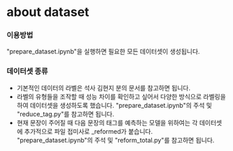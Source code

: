 # about dataset

### 이용방법
"prepare_dataset.ipynb"을 실행하면 필요한 모든 데이터셋이 생성됩니다.

### 데이터셋 종류
- 기본적인 데이터의 라벨은 석사 김현지 분의 문서를 참고하면 됩니다.
- 라벨의 유형들을 조작할 때 성능 차이를 확인하고 싶어서 다양한 방식으로 라벨링을 하여 데이터셋을 생성하도록 했습니다. "prepare_dataset.ipynb"의 주석 및 "reduce_tag.py"를 참고하면 됩니다.
- 현재 문장이 주어질 때 다음 문장의 태그를 예측하는 모델을 위하여는 각 데이터셋에 추가적으로 파일 접미사로 _reformed가 붙습니다. "prepare_dataset.ipynb"의 주석 및 "reform_total.py"를 참고하면 됩니다.

